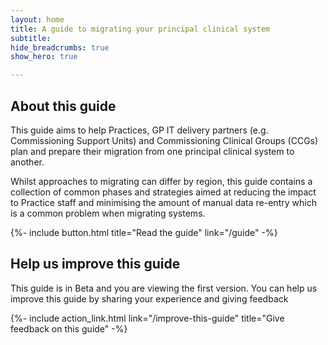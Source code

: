 ```yaml
---
layout: home
title: A guide to migrating your principal clinical system
subtitle: 
hide_breadcrumbs: true
show_hero: true

---
```


## About this guide

This guide aims to help Practices, GP IT delivery partners (e.g. Commissioning Support Units) and Commissioning Clinical Groups (CCGs) plan and prepare their migration from one principal clinical system to another. 

Whilst approaches to migrating can differ by region, this guide contains a collection of common phases and strategies 
aimed at reducing the impact to Practice staff and minimising the amount of manual data re-entry which is a common problem when migrating systems.

{%- include button.html title="Read the guide" link="/guide" -%}


## Help us improve this guide

This guide is in Beta and you are viewing the first version. You can help us improve this guide by sharing your experience and giving feedback

{%- include action_link.html link="/improve-this-guide" title="Give feedback on this guide" -%}
